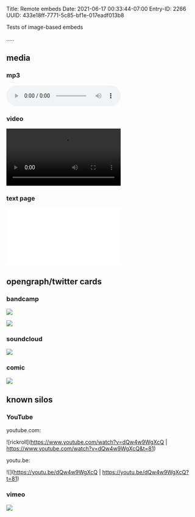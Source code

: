 Title: Remote embeds
Date: 2021-06-17 00:33:44-07:00
Entry-ID: 2266
UUID: 433e18ff-7771-5c85-bf1e-017eadf013b8

Tests of image-based embeds

.....

## media

### mp3

![](http://junk.sockpuppet.us/plus5/10.Birds_Of_Our_Own.mp3)

### video

![](https://metronomic.tk/pirate/piratespa.m4v)

### text page

![{800,600}](@textfile.txt)

## opengraph/twitter cards

### bandcamp

![](https://sockpuppet.us/album/novembeat-2020)

![](https://sockpuppet.us/track/youre-never-around)

### soundcloud

![](https://soundcloud.com/plaidfluff/spookstep)

### comic

![](https://beesbuzz.biz/9778)

## known silos

### YouTube

youtube.com:

![rickroll](https://www.youtube.com/watch?v=dQw4w9WgXcQ | https://www.youtube.com/watch?v=dQw4w9WgXcQ&t=81)

youtu.be:

![](https://youtu.be/dQw4w9WgXcQ | https://youtu.be/dQw4w9WgXcQ?t=81)

### vimeo

![](https://vimeo.com/462692105)
